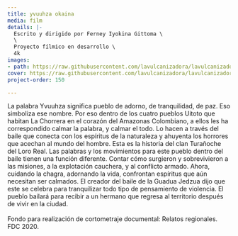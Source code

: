 ```yaml
---
title: yvuuhza okaina
media: film
details: |-
  Escrito y dirigido por Ferney Iyokina Gittoma \
  \
  Proyecto fílmico en desarrollo \
  4k
images:
- path: https://raw.githubusercontent.com/lavulcanizadora/lavulcanizadora/main/uploads/project-covers/yvuuhza-okaina-cover.png
cover: https://raw.githubusercontent.com/lavulcanizadora/lavulcanizadora/main/uploads/project-covers/yvuuhza-okaina-cover.png
project-order: 150

---
```

La palabra Yvuuhza significa pueblo de adorno, de tranquilidad, de paz. Eso simboliza ese nombre. Por eso dentro de los cuatro pueblos Uitoto que habitan La Chorrera en el corazón del Amazonas Colombiano, a ellos les ha correspondido calmar la palabra, y calmar el todo. Lo hacen a través del baile que conecta con los espíritus de la naturaleza y ahuyenta los horrores que acechan al mundo del hombre. Esta es la historia del clan Turañoche del Loro Real. Las palabras y los movimientos para este pueblo dentro del baile tienen una función diferente. Contar cómo surgieron y sobrevivieron a las misiones, a la explotación cauchera, y al conflicto armado. Ahora, cuidando la chagra, adornando la vida, confrontan espíritus que aún necesitan ser calmados. El creador del baile de la Guadua Jedzua dijo que este se celebra para tranquilizar todo tipo de pensamiento de violencia. El pueblo bailará para recibir a un hermano que regresa al territorio después de vivir en la ciudad. <br> <br> Fondo para realización de cortometraje documental: Relatos regionales. FDC 2020.
